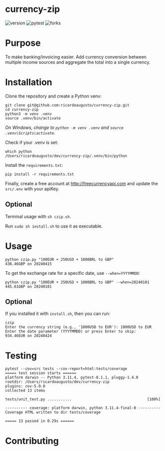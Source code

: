 # currency-zip

![version](https://img.shields.io/badge/version-v0.2.0-white) ![pytest](https://img.shields.io/badge/coverage-100%25-green) ![forks](https://img.shields.io/github/forks/ricardoaugusto/currency-zip
)

# Purpose

To make banking/invoicing easier. Add currency conversion between multiple income sources and aggregate the total into a single currency.

# Installation

Clone the repository and create a Python venv:

```shell
git clone git@github.com:ricardoaugusto/currency-zip.git
cd currency-zip
python3 -m venv .venv
source .venv/bin/activate
```

_On Windows, change to `python -m venv .venv` and `source .venv\Scripts\activate`._

Check if your .venv is set:

```shell
which python
/Users/ricardoaugusto/dev/currency-zip/.venv/bin/python
```

Install the `requirements.txt`:

```shell
pip install -r requirements.txt
```

Finally, create a free account at http://freecurrencyapi.com and update the `src/.env` with your apiKey.

## Optional

Terminal usage with `sh czip.sh`.

Run `sudo sh install.sh` to use it as executable.

# Usage

```shell
python czip.py "100EUR + 250USD + 1000BRL to GBP"
438.46GBP on 20240415
```

To get the exchange rate for a specific date, use `--when=YYYYMMDD`:
```shell
python czip.py "100EUR + 250USD + 1000BRL to GBP" --when=20240101
445.61GBP on 20240101
```

## Optional

If you installed it with `install.sh`, then you can run:

```shell
czip
Enter the currency string (e.g., '1000USD to EUR'): 1000USD to EUR
Enter the date parameter (YYYYMMDD) or press Enter to skip: 
934.46EUR on 20240424
```

# Testing

```shell
pytest --cov=src tests --cov-report=html:tests/coverage
===== test session starts ======
platform darwin -- Python 3.11.4, pytest-8.1.1, pluggy-1.4.0
rootdir: /Users/ricardoaugusto/dev/currency-zip
plugins: cov-5.0.0
collected 13 items

tests/unit_test.py ...........                                  [100%]

---------- coverage: platform darwin, python 3.11.4-final-0 ----------
Coverage HTML written to dir tests/coverage

===== 13 passed in 0.29s ======
```

# Contributing